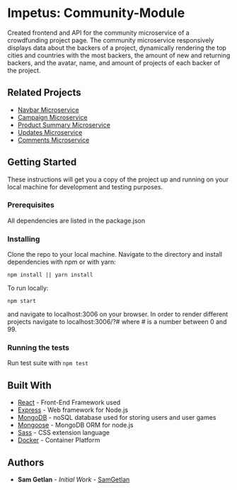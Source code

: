 # Impetus: Community-Module

Created frontend and API for the community microservice of a crowdfunding project page. The community microservice responsively displays data about the backers of a project, dynamically rendering the top cities and countries with the most backers, the amount of new and returning backers, and the avatar, name, and amount of projects of each backer of the project.

## Related Projects

* [Navbar Microservice](https://github.com/initial-impetus/navbar-module)
* [Campaign Microservice](https://github.com/initial-impetus/campaign-service)
* [Product Summary Microservice](https://github.com/initial-impetus/product-summary)
* [Updates Microservice](https://github.com/initial-impetus/updates-module)
* [Comments Microservice](https://github.com/initial-impetus/comments-module)

## Getting Started

These instructions will get you a copy of the project up and running on your local machine for development and testing purposes. 

### Prerequisites

All dependencies are listed in the package.json

### Installing

Clone the repo to your local machine. Navigate to the directory and install dependencies with npm or with yarn:

`npm install || yarn install`

To run locally:

`npm start`

and navigate to localhost:3006 on your browser. In order to render different projects navigate to localhost:3006/?# where # is a number between 0 and 99.

### Running the tests

Run test suite with `npm test`

## Built With

* [React](https://www.reactjs.org) - Front-End Framework used
* [Express](https://expressjs.com) - Web framework for Node.js
* [MongoDB](https://www.mongodb.com) - noSQL database used for storing users and user games
* [Mongoose](http://www.mongoosejs.com) - MongoDB ORM for node.js
* [Sass](https://sass-lang.com/) - CSS extension language
* [Docker](https://www.docker.com/) - Container Platform

## Authors

* **Sam Getlan** - *Initial Work* - [SamGetlan](https://github.com/SamGetlan)


